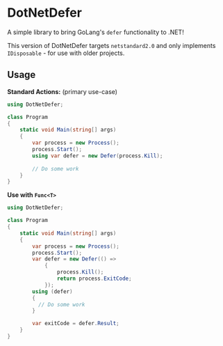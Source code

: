 ﻿# DotNetDefer
A simple library to bring GoLang's `defer` functionality to .NET!

This version of DotNetDefer targets `netstandard2.0` and only implements `IDisposable` - for use with older projects.

## Usage

**Standard Actions:** (primary use-case)
```csharp
using DotNetDefer;

class Program
{
    static void Main(string[] args)
    {
        var process = new Process();
        process.Start();
        using var defer = new Defer(process.Kill);
    
        // Do some work
    }
}
```

**Use with `Func<T>`**
```csharp
using DotNetDefer;

class Program
{
    static void Main(string[] args)
    {
        var process = new Process();
        process.Start();
        var defer = new Defer(() => 
            {
                process.Kill();
                return process.ExitCode;
            });
        using (defer)
        {
          // Do some work
        }

        var exitCode = defer.Result;
    }
}
```